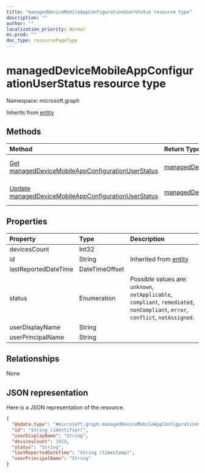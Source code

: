 ```yaml
---
title: "managedDeviceMobileAppConfigurationUserStatus resource type"
description: ""
author: ""
localization_priority: Normal
ms.prod: ""
doc_type: resourcePageType
---
```


# managedDeviceMobileAppConfigurationUserStatus resource type


Namespace: microsoft.graph




Inherits from [entity](../resources/entity.md)

## Methods
|Method|Return Type|Description|
|:---|:---|:---|
|[Get managedDeviceMobileAppConfigurationUserStatus](../api/manageddevicemobileappconfigurationuserstatus-get.md)|[managedDeviceMobileAppConfigurationUserStatus](../resources/manageddevicemobileappconfigurationuserstatus.md)|Read properties and relationships of the [managedDeviceMobileAppConfigurationUserStatus](../resources/manageddevicemobileappconfigurationuserstatus.md) object.|
|[Update managedDeviceMobileAppConfigurationUserStatus](../api/manageddevicemobileappconfigurationuserstatus-update.md)|[managedDeviceMobileAppConfigurationUserStatus](../resources/manageddevicemobileappconfigurationuserstatus.md)|Update the properties of a [managedDeviceMobileAppConfigurationUserStatus](../resources/manageddevicemobileappconfigurationuserstatus.md) object.|

## Properties
|Property|Type|Description|
|:---|:---|:---|
|devicesCount|Int32||
|id|String| Inherited from [entity](../resources/entity.md)|
|lastReportedDateTime|DateTimeOffset||
|status|Enumeration| Possible values are: `unknown`, `notApplicable`, `compliant`, `remediated`, `nonCompliant`, `error`, `conflict`, `notAssigned`.|
|userDisplayName|String||
|userPrincipalName|String||

## Relationships
None

## JSON representation
Here is a JSON representation of the resource.
<!-- {
  "blockType": "resource",
  "keyProperty": "id",
  "@odata.type": "microsoft.graph.managedDeviceMobileAppConfigurationUserStatus",
  "baseType": "microsoft.graph.entity",
  "openType": false
}
-->
``` json
{
  "@odata.type": "#microsoft.graph.managedDeviceMobileAppConfigurationUserStatus",
  "id": "String (identifier)",
  "userDisplayName": "String",
  "devicesCount": 1024,
  "status": "String",
  "lastReportedDateTime": "String (timestamp)",
  "userPrincipalName": "String"
}
```

